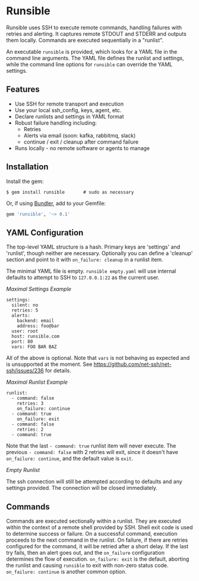 Runsible
========
Runsible uses SSH to execute remote commands, handling failures with retries
and alerting.  It captures remote STDOUT and STDERR and outputs them locally.
Commands are executed sequentially in a "runlist".

An executable `runsible` is provided, which looks for a YAML file in the
command line arguments. The YAML file defines the runlist and settings, while
the command line options for `runsible` can override the YAML settings.

Features
--------
* Use SSH for remote transport and execution
* Use your local ssh_config, keys, agent, etc.
* Declare runlists and settings in YAML format
* Robust failure handling including:
  - Retries
  - Alerts via email (soon: kafka, rabbitmq, slack)
  - continue / exit / cleanup after command failure
* Runs locally - no remote software or agents to manage

Installation
------------
Install the gem:

```
$ gem install runsible       # sudo as necessary
```
Or, if using [Bundler](http://bundler.io/), add to your Gemfile:

```ruby
gem 'runsible', '~> 0.1'
```

YAML Configuration
------------------
The top-level YAML structure is a hash.  Primary keys are 'settings' and
'runlist', though neither are necessary.  Optionally you can define a
'cleanup' section and point to it with `on_failure: cleanup` in a runlist item.

The minimal YAML file is empty.  `runsible empty.yaml` will use internal
defaults to attempt to SSH to `127.0.0.1:22` as the current user.

*Maximal Settings Example*
```
settings:
  silent: no
  retries: 5
  alerts:
    backend: email
    address: foo@bar
  user: root
  host: runsible.com
  port: 80
  vars: FOO BAR BAZ
```

All of the above is optional.
Note that `vars` is not behaving as expected and is unsupported at the moment.
See https://github.com/net-ssh/net-ssh/issues/236 for details.

*Maximal Runlist Example*
```
runlist:
  - command: false
    retries: 3
    on_failure: continue
  - command: true
    on_failure: exit
  - command: false
    retries: 2
  - command: true
```

Note that the last `- command: true` runlist item will never execute.  The
previous `- command: false` with 2 retries will exit, since it doesn't have
`on_failure: continue`, and the default value is `exit`.

*Empty Runlist*

The ssh connection will still be attempted according to defaults and any
settings provided.  The connection will be closed immediately.

Commands
--------

Commands are executed sectionally within a runlist.  They are executed
within the context of a remote shell provided by SSH.  Shell exit code is
used to determine success or failure.  On a successful command, execution
proceeds to the next command in the runlist.  On failure, if there are retries
configured for the command, it will be retried after a short delay.  If the
last try fails, then an alert goes out, and the `on_failure` configuration
determines the flow of execution.  `on_failure: exit` is the default,
aborting the runlist and causing `runsible` to exit with non-zero status code.
`on_failure: continue` is another common option.
